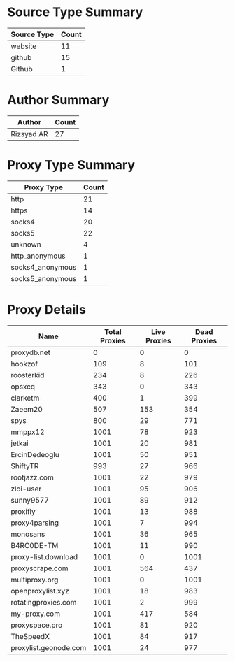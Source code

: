 # Source Type Summary

| Source Type | Count |
|-------------|-------|
| website | 11 |
| github | 15 |
| Github | 1 |


# Author Summary

| Author | Count |
|--------|-------|
| Rizsyad AR | 27 |


# Proxy Type Summary

| Proxy Type | Count |
|------------|-------|
| http | 21 |
| https | 14 |
| socks4 | 20 |
| socks5 | 22 |
| unknown | 4 |
| http_anonymous | 1 |
| socks4_anonymous | 1 |
| socks5_anonymous | 1 |


# Proxy Details

| Name | Total Proxies | Live Proxies | Dead Proxies |
|------|---------------|--------------|---------------|
| proxydb.net | 0 | 0 | 0 |
| hookzof | 109 | 8 | 101 |
| roosterkid | 234 | 8 | 226 |
| opsxcq | 343 | 0 | 343 |
| clarketm | 400 | 1 | 399 |
| Zaeem20 | 507 | 153 | 354 |
| spys | 800 | 29 | 771 |
| mmppx12 | 1001 | 78 | 923 |
| jetkai | 1001 | 20 | 981 |
| ErcinDedeoglu | 1001 | 50 | 951 |
| ShiftyTR | 993 | 27 | 966 |
| rootjazz.com | 1001 | 22 | 979 |
| zloi-user | 1001 | 95 | 906 |
| sunny9577 | 1001 | 89 | 912 |
| proxifly | 1001 | 13 | 988 |
| proxy4parsing | 1001 | 7 | 994 |
| monosans | 1001 | 36 | 965 |
| B4RC0DE-TM | 1001 | 11 | 990 |
| proxy-list.download | 1001 | 0 | 1001 |
| proxyscrape.com | 1001 | 564 | 437 |
| multiproxy.org | 1001 | 0 | 1001 |
| openproxylist.xyz | 1001 | 18 | 983 |
| rotatingproxies.com | 1001 | 2 | 999 |
| my-proxy.com | 1001 | 417 | 584 |
| proxyspace.pro | 1001 | 81 | 920 |
| TheSpeedX | 1001 | 84 | 917 |
| proxylist.geonode.com | 1001 | 24 | 977 |

